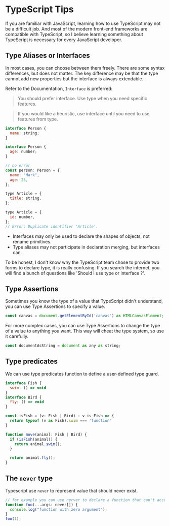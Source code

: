 # TypeScript Tips

If you are familiar with JavaScript, learning how to use TypeScript may not be a difficult job. And most of the modern front-end frameworks are compatible with TypeScript, so I believe learning something about TypeScript is necessary for every JavaScript developer.

## Type Aliases or Interfaces

In most cases, you can choose between them freely. There are some syntax differences, but does not matter. The key difference may be that the type cannot add new properties but the interface is always extendable.

Refer to the Documentation, `Interface` is preferred:

> You should prefer interface. Use type when you need specific features.

> If you would like a heuristic, use interface until you need to use features from type.

```javascript
interface Person {
  name: string;
}

interface Person {
  age: number;
}

// no error
const person: Person = {
  name: "Mark",
  age: 25,
};

type Article = {
  title: string,
};

type Article = {
  id: number,
};
// Error: Duplicate identifier 'Article'.
```

- Interfaces may only be used to declare the shapes of objects, not rename primitives.
- Type aliases may not participate in declaration merging, but interfaces can.

To be honest, I don't know why the TypeScript team chose to provide two forms to declare type, it is really confusing. If you search the internet, you will find a bunch of questions like 'Should I use type or interface ?'.

## Type Assertions

Sometimes you know the type of a value that TypeScript didn't understand, you can use Type Assertions to specify a value.

```javascript
const canvas = document.getElementById('canvas') as HTMLCanvasElement;
```

For more complex cases, you can use Type Assertions to change the type of a value to anything you want. This way will cheat the type system, so use it carefully.

```javascript
const documentAsString = document as any as string;
```

## Type predicates

We can use type predicates function to define a user-defined type guard.

```javascript
interface Fish {
  swim: () => void
}
interface Bird {
  fly: () => void
}

const isFish = (v: Fish | Bird) : v is Fish => {
  return typeof (v as Fish).swim === 'function'
}

function move(animal: Fish | Bird) {
  if (isFish(animal)) {
    return animal.swim();
  }

  return animal.fly();
}
```

## The `never` type

Typescript use `never` to represent value that should never exist.

```javascript
// for example you can use nerver to declare a function that can't accept any arguments
function foo(...args: never[]) {
  console.log("function with zero argument");
}
foo(1);
```
